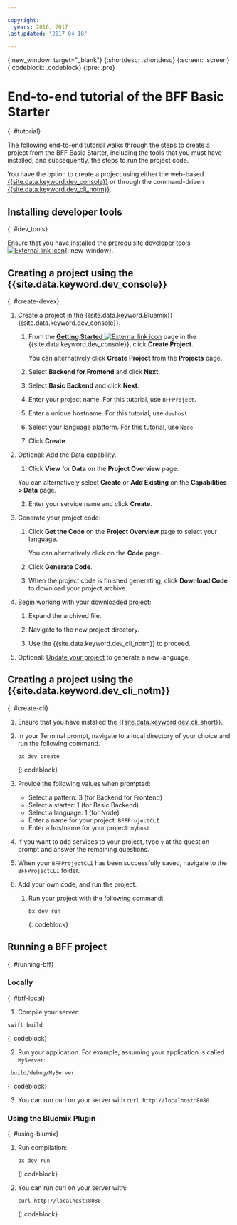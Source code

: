 ```yaml
---

copyright:
  years: 2016, 2017
lastupdated: "2017-04-18"

---
```

{:new_window: target="_blank"}
{:shortdesc: .shortdesc}
{:screen: .screen}
{:codeblock: .codeblock}
{:pre: .pre}

# End-to-end tutorial of the BFF Basic Starter
{: #tutorial}

The following end-to-end tutorial walks through the steps to create a project from the BFF Basic Starter, including the tools that you must have installed, and subsequently, the steps to run the project code.

You have the option to create a project using either the web-based [{{site.data.keyword.dev_console}}](#create-devex) or through the command-driven [{{site.data.keyword.dev_cli_notm}}](#create-cli).

## Installing developer tools
{: #dev_tools}

Ensure that you have installed the [prerequisite developer tools ![External link icon](../icons/launch-glyph.svg "External link icon")](get_code.html#prereq-dev-tools){: new_window}.


## Creating a project using the {{site.data.keyword.dev_console}}
{: #create-devex}

1. Create a project in the {{site.data.keyword.Bluemix}} {{site.data.keyword.dev_console}}.

	1. From the [**Getting Started** ![External link icon](../icons/launch-glyph.svg "External link icon")](https://console.ng.bluemix.net/developer/getting-started/) page in the {{site.data.keyword.dev_console}}, click **Create Project**.

		You can alternatively click **Create Project** from the **Projects** page.

	2. Select **Backend for Frontend** and click **Next**.

	3. Select **Basic Backend** and click **Next**.

	4. Enter your project name. For this tutorial, use `BFFProject`.   

	5. Enter a unique hostname. For this tutorial, use `devhost` 

	6. Select your language platform. For this tutorial, use `Node`.
   
	7. Click **Create**.

2. Optional: Add the Data capability.

	1. Click **View** for **Data** on the **Project Overview** page.

      You can alternatively select **Create** or **Add Existing** on the **Capabilities > Data** page.

   2. Enter your service name and click **Create**.

3. Generate your project code:

	1. Click **Get the Code** on the **Project Overview** page to select your language.
   
		You can alternatively click on the **Code** page.
      
	2. Click **Generate Code**.
   
	3. When the project code is finished generating, click **Download Code** to download your project archive.

4. Begin working with your downloaded project:

	1. Expand the archived file.
	
	2. Navigate to the new project directory.
	
	3. Use the {{site.data.keyword.dev_cli_notm}} to proceed.

5. Optional: [Update your project](project_overview_page.html#update_language) to generate a new language.


## Creating a project using the {{site.data.keyword.dev_cli_notm}}
{: #create-cli}

1. Ensure that you have installed the [{{site.data.keyword.dev_cli_short}}](dev_cli.html).

2. In your Terminal prompt, navigate to a local directory of your choice and run the following command.
  
	```
	bx dev create
	```
	{: codeblock}
	
3. Provide the following values when prompted:

	* Select a pattern: 3 (for Backend for Frontend)
	* Select a starter: 1 (for Basic Backend)
	* Select a language: 1 (for Node)
	* Enter a name for your project: `BFFProjectCLI`
	* Enter a hostname for your project: `myhost`

4. If you want to add services to your project, type `y` at the question prompt and answer the remaining questions.

5. When your `BFFProjectCLI` has been successfully saved, navigate to the `BFFProjectCLI` folder.

6. Add your own code, and run the project.
 
	1. Run your project with the following command:

 		```
		bx dev run
		```
		{: codeblock}


## Running a BFF project
{: #running-bff}

### Locally
{: #bff-local}

1. Compile your server:

  ```
  swift build
  ```
  {: codeblock}

2. Run your application. For example, assuming your application is called `MyServer`:

  ```
  .build/debug/MyServer
  ```
  {: codeblock}

3. You can run curl on your server with `curl http://localhost:8080`.


### Using the Bluemix Plugin
{: #using-blumix}

1. Run compilation:

	```
	bx dev run
	```
	{: codeblock}

2. You can run curl on your server with:
  
	```
	curl http://localhost:8080
	```
	{: codeblock}
